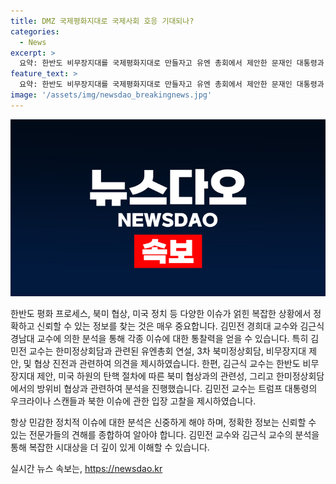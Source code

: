 ```yaml
---
title: DMZ 국제평화지대로 국제사회 호응 기대되나?
categories:
  - News
excerpt: >
  요약: 한반도 비무장지대를 국제평화지대로 만들자고 유엔 총회에서 제안한 문재인 대통령과 트럼프 대통령의 발언, 3차 북미정상회담 가능성 등 여러 관련 전망과 정보가 나오고 있는 가운데, 미국 정가에서는 트럼프 대통령이 탄핵론에 직면하는 상황이라는 보도가 나왔다. 또, 한미 정상회담을 통해 북미 협상과 관련한 여러 가지 전망과 정보가 공개되었고, 북미 협상에 대한 전망과 트럼프 대통령의 연설 내용에 대한 국내 정치적 곤혹스러움, 미국 대선 내부 정적에 대한 어떤 조사를 다른 나라에게 요구를 한 것과 관련된 사안이 논란이 되고 있다. 이러한 상황에서 북미 관계의 전망 및 북핵 문제에 대한 관심과 우크라이나 스캔들로 인한 트럼프 대통령의 정치적 곤혹 등이 진행되는 중이다.
feature_text: >
  요약: 한반도 비무장지대를 국제평화지대로 만들자고 유엔 총회에서 제안한 문재인 대통령과 트럼프 대통령의 발언, 3차 북미정상회담 가능성 등 여러 관련 전망과 정보가 나오고 있는 가운데, 미국 정가에서는 트럼프 대통령이 탄핵론에 직면하는 상황이라는 보도가 나왔다. 또, 한미 정상회담을 통해 북미 협상과 관련한 여러 가지 전망과 정보가 공개되었고, 북미 협상에 대한 전망과 트럼프 대통령의 연설 내용에 대한 국내 정치적 곤혹스러움, 미국 대선 내부 정적에 대한 어떤 조사를 다른 나라에게 요구를 한 것과 관련된 사안이 논란이 되고 있다. 이러한 상황에서 북미 관계의 전망 및 북핵 문제에 대한 관심과 우크라이나 스캔들로 인한 트럼프 대통령의 정치적 곤혹 등이 진행되는 중이다.
image: '/assets/img/newsdao_breakingnews.jpg'
---
```


<p><img src="/assets/img/newsdao_breakingnews.jpg" alt="ontimetimes 속보" /></p>

<p>한반도 평화 프로세스, 북미 협상, 미국 정치 등 다양한 이슈가 얽힌 복잡한 상황에서 정확하고 신뢰할 수 있는 정보를 찾는 것은 매우 중요합니다. 김민전 경희대 교수와 김근식 경남대 교수에 의한 분석을 통해 각종 이슈에 대한 통찰력을 얻을 수 있습니다. 특히 김민전 교수는 한미정상회담과 관련된 유엔총회 연설, 3차 북미정상회담, 비무장지대 제안, 및 협상 진전과 관련하여 의견을 제시하였습니다. 한편, 김근식 교수는 한반도 비무장지대 제안, 미국 하원의 탄핵 절차에 따른 북미 협상과의 관련성, 그리고 한미정상회담에서의 방위비 협상과 관련하여 분석을 진행했습니다. 김민전 교수는 트럼프 대통령의 우크라이나 스캔들과 북한 이슈에 관한 입장 고찰을 제시하였습니다.</p>

<p>항상 민감한 정치적 이슈에 대한 분석은 신중하게 해야 하며, 정확한 정보는 신뢰할 수 있는 전문가들의 견해를 종합하여 알아야 합니다. 김민전 교수와 김근식 교수의 분석을 통해 복잡한 시대상을 더 깊이 있게 이해할 수 있습니다.</p>
실시간 뉴스 속보는, <a href="https://newsdao.kr" rel="dofollow">https://newsdao.kr</a>


